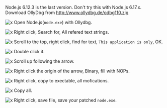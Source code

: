 Node.js 6.12.3 is the last version. Don't try this with Node.js 6.17.x.  
Download OllyDbg from http://www.ollydbg.de/odbg110.zip


![x](https://raw.githubusercontent.com/gdl-888/run-node-v6-windows-xp/master/1.PNG)
Open Node.js(`node.exe`) with Ollydbg.


![x](https://raw.githubusercontent.com/gdl-888/run-node-v6-windows-xp/master/2.PNG)
Right click, Search for, All refered text strings.


![x](https://raw.githubusercontent.com/gdl-888/run-node-v6-windows-xp/master/3.PNG)
Scroll to the top, right click, find for text, `This application is only`, OK.


![x](https://raw.githubusercontent.com/gdl-888/run-node-v6-windows-xp/master/4.PNG)
Double click it.


![x](https://raw.githubusercontent.com/gdl-888/run-node-v6-windows-xp/master/5.PNG)
Scroll up following the arrow.


![x](https://raw.githubusercontent.com/gdl-888/run-node-v6-windows-xp/master/6.PNG)
Right click the origin of the arrow, Binary, fill with NOPs.


![x](https://raw.githubusercontent.com/gdl-888/run-node-v6-windows-xp/master/7.PNG)
Right click, copy to exectable, all mofications.


![x](https://raw.githubusercontent.com/gdl-888/run-node-v6-windows-xp/master/8.PNG)
Copy all.


![x](https://raw.githubusercontent.com/gdl-888/run-node-v6-windows-xp/master/9.PNG)
Right click, save file, save your patched `node.exe`.

